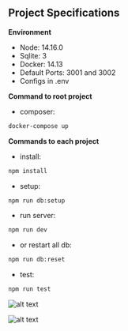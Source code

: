 ## Project Specifications

**Environment**  

- Node: 14.16.0
- Sqlite: 3
- Docker: 14.13
- Default Ports: 3001 and 3002
- Configs in .env

**Command to root project**
- composer: 
```bash
docker-compose up
```

**Commands to each project**
- install: 
```bash
npm install
```
- setup: 
```bash
npm run db:setup
```
- run server: 
```bash
npm run dev
```
- or restart all db: 
```bash
npm run db:reset
```

- test: 
```bash
npm run test
```
![alt text](https://raw.githubusercontent.com/yaperos/app-nodejs-codechallenge/454160949fbe268ca493f96089ff2db91929a78b/imgs/console.png)

![alt text](https://raw.githubusercontent.com/yaperos/app-nodejs-codechallenge/454160949fbe268ca493f96089ff2db91929a78b/imgs/postman.png)